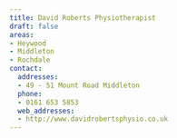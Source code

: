 ```yaml
---
title: David Roberts Physiotherapist
draft: false
areas:
- Heywood
- Middleton
- Rochdale
contact:
  addresses:
  - 49 - 51 Mount Road Middleton
  phone:
  - 0161 653 5853
  web_addresses:
  - http://www.davidrobertsphysio.co.uk
---
```


